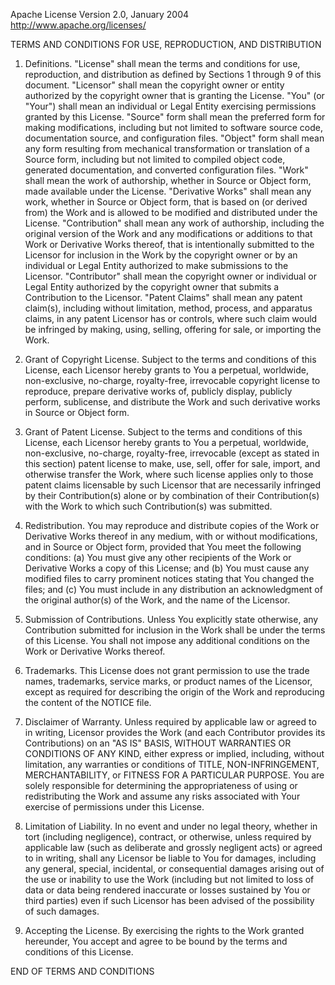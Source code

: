 Apache License
Version 2.0, January 2004
http://www.apache.org/licenses/

TERMS AND CONDITIONS FOR USE, REPRODUCTION, AND DISTRIBUTION

1. Definitions.
   "License" shall mean the terms and conditions for use, reproduction, and distribution as defined by Sections 1 through 9 of this document.
   "Licensor" shall mean the copyright owner or entity authorized by the copyright owner that is granting the License.
   "You" (or "Your") shall mean an individual or Legal Entity exercising permissions granted by this License.
   "Source" form shall mean the preferred form for making modifications, including but not limited to software source code, documentation source, and configuration files.
   "Object" form shall mean any form resulting from mechanical transformation or translation of a Source form, including but not limited to compiled object code, generated documentation, and converted configuration files.
   "Work" shall mean the work of authorship, whether in Source or Object form, made available under the License.
   "Derivative Works" shall mean any work, whether in Source or Object form, that is based on (or derived from) the Work and is allowed to be modified and distributed under the License.
   "Contribution" shall mean any work of authorship, including the original version of the Work and any modifications or additions to that Work or Derivative Works thereof, that is intentionally submitted to the Licensor for inclusion in the Work by the copyright owner or by an individual or Legal Entity authorized to make submissions to the Licensor.
   "Contributor" shall mean the copyright owner or individual or Legal Entity authorized by the copyright owner that submits a Contribution to the Licensor.
   "Patent Claims" shall mean any patent claim(s), including without limitation, method, process, and apparatus claims, in any patent Licensor has or controls, where such claim would be infringed by making, using, selling, offering for sale, or importing the Work.

2. Grant of Copyright License.
   Subject to the terms and conditions of this License, each Licensor hereby grants to You a perpetual, worldwide, non-exclusive, no-charge, royalty-free, irrevocable copyright license to reproduce, prepare derivative works of, publicly display, publicly perform, sublicense, and distribute the Work and such derivative works in Source or Object form.

3. Grant of Patent License.
   Subject to the terms and conditions of this License, each Licensor hereby grants to You a perpetual, worldwide, non-exclusive, no-charge, royalty-free, irrevocable (except as stated in this section) patent license to make, use, sell, offer for sale, import, and otherwise transfer the Work, where such license applies only to those patent claims licensable by such Licensor that are necessarily infringed by their Contribution(s) alone or by combination of their Contribution(s) with the Work to which such Contribution(s) was submitted.

4. Redistribution.
   You may reproduce and distribute copies of the Work or Derivative Works thereof in any medium, with or without modifications, and in Source or Object form, provided that You meet the following conditions:
   (a) You must give any other recipients of the Work or Derivative Works a copy of this License; and
   (b) You must cause any modified files to carry prominent notices stating that You changed the files; and
   (c) You must include in any distribution an acknowledgment of the original author(s) of the Work, and the name of the Licensor.

5. Submission of Contributions.
   Unless You explicitly state otherwise, any Contribution submitted for inclusion in the Work shall be under the terms of this License. You shall not impose any additional conditions on the Work or Derivative Works thereof.

6. Trademarks.
   This License does not grant permission to use the trade names, trademarks, service marks, or product names of the Licensor, except as required for describing the origin of the Work and reproducing the content of the NOTICE file.

7. Disclaimer of Warranty.
   Unless required by applicable law or agreed to in writing, Licensor provides the Work (and each Contributor provides its Contributions) on an "AS IS" BASIS, WITHOUT WARRANTIES OR CONDITIONS OF ANY KIND, either express or implied, including, without limitation, any warranties or conditions of TITLE, NON-INFRINGEMENT, MERCHANTABILITY, or FITNESS FOR A PARTICULAR PURPOSE. You are solely responsible for determining the appropriateness of using or redistributing the Work and assume any risks associated with Your exercise of permissions under this License.

8. Limitation of Liability.
   In no event and under no legal theory, whether in tort (including negligence), contract, or otherwise, unless required by applicable law (such as deliberate and grossly negligent acts) or agreed to in writing, shall any Licensor be liable to You for damages, including any general, special, incidental, or consequential damages arising out of the use or inability to use the Work (including but not limited to loss of data or data being rendered inaccurate or losses sustained by You or third parties) even if such Licensor has been advised of the possibility of such damages.

9. Accepting the License.
   By exercising the rights to the Work granted hereunder, You accept and agree to be bound by the terms and conditions of this License.

END OF TERMS AND CONDITIONS
